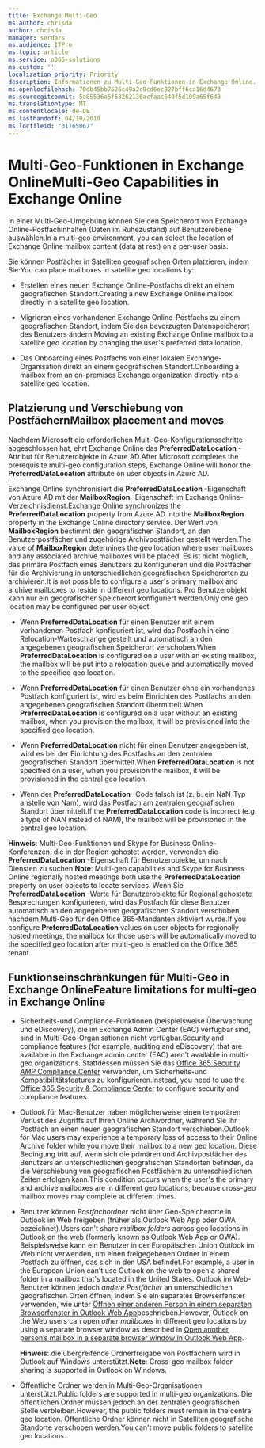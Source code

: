 ```yaml
---
title: Exchange Multi-Geo
ms.author: chrisda
author: chrisda
manager: serdars
ms.audience: ITPro
ms.topic: article
ms.service: o365-solutions
ms.custom: ''
localization_priority: Priority
description: Informationen zu Multi-Geo-Funktionen in Exchange Online.
ms.openlocfilehash: 70db45bb7626c49a2c9cd6ec827bff6ca16d4673
ms.sourcegitcommit: 5e85536a6f53262136acfaac640f5d109a65f643
ms.translationtype: MT
ms.contentlocale: de-DE
ms.lasthandoff: 04/10/2019
ms.locfileid: "31765067"
---
```

# <a name="multi-geo-capabilities-in-exchange-online"></a><span data-ttu-id="a126a-103">Multi-Geo-Funktionen in Exchange Online</span><span class="sxs-lookup"><span data-stu-id="a126a-103">Multi-Geo Capabilities in Exchange Online</span></span>

<span data-ttu-id="a126a-104">In einer Multi-Geo-Umgebung können Sie den Speicherort von Exchange Online-Postfachinhalten (Daten im Ruhezustand) auf Benutzerebene auswählen.</span><span class="sxs-lookup"><span data-stu-id="a126a-104">In a multi-geo environment, you can select the location of Exchange Online mailbox content (data at rest) on a per-user basis.</span></span>

<span data-ttu-id="a126a-105">Sie können Postfächer in Satelliten geografischen Orten platzieren, indem Sie:</span><span class="sxs-lookup"><span data-stu-id="a126a-105">You can place mailboxes in satellite geo locations by:</span></span>

- <span data-ttu-id="a126a-106">Erstellen eines neuen Exchange Online-Postfachs direkt an einem geografischen Standort.</span><span class="sxs-lookup"><span data-stu-id="a126a-106">Creating a new Exchange Online mailbox directly in a satellite geo location.</span></span>

- <span data-ttu-id="a126a-107">Migrieren eines vorhandenen Exchange Online-Postfachs zu einem geografischen Standort, indem Sie den bevorzugten Datenspeicherort des Benutzers ändern.</span><span class="sxs-lookup"><span data-stu-id="a126a-107">Moving an existing Exchange Online mailbox to a satellite geo location by changing the user's preferred data location.</span></span>

- <span data-ttu-id="a126a-108">Das Onboarding eines Postfachs von einer lokalen Exchange-Organisation direkt an einem geografischen Standort.</span><span class="sxs-lookup"><span data-stu-id="a126a-108">Onboarding a mailbox from an on-premises Exchange organization directly into a satellite geo location.</span></span>

## <a name="mailbox-placement-and-moves"></a><span data-ttu-id="a126a-109">Platzierung und Verschiebung von Postfächern</span><span class="sxs-lookup"><span data-stu-id="a126a-109">Mailbox placement and moves</span></span>

<span data-ttu-id="a126a-110">Nachdem Microsoft die erforderlichen Multi-Geo-Konfigurationsschritte abgeschlossen hat, ehrt Exchange Online das **PreferredDataLocation** -Attribut für Benutzerobjekte in Azure AD.</span><span class="sxs-lookup"><span data-stu-id="a126a-110">After Microsoft completes the prerequisite multi-geo configuration steps, Exchange Online will honor the **PreferredDataLocation** attribute on user objects in Azure AD.</span></span>

<span data-ttu-id="a126a-111">Exchange Online synchronisiert die **PreferredDataLocation** -Eigenschaft von Azure AD mit der **MailboxRegion** -Eigenschaft im Exchange Online-Verzeichnisdienst.</span><span class="sxs-lookup"><span data-stu-id="a126a-111">Exchange Online synchronizes the **PreferredDataLocation** property from Azure AD into the **MailboxRegion** property in the Exchange Online directory service.</span></span> <span data-ttu-id="a126a-112">Der Wert von **MailboxRegion** bestimmt den geografischen Standort, an den Benutzerpostfächer und zugehörige Archivpostfächer gestellt werden.</span><span class="sxs-lookup"><span data-stu-id="a126a-112">The value of **MailboxRegion** determines the geo location where user mailboxes and any associated archive mailboxes will be placed.</span></span> <span data-ttu-id="a126a-113">Es ist nicht möglich, das primäre Postfach eines Benutzers zu konfigurieren und die Postfächer für die Archivierung in unterschiedlichen geografischen Speicherorten zu archivieren.</span><span class="sxs-lookup"><span data-stu-id="a126a-113">It is not possible to configure a user's primary mailbox and archive mailboxes to reside in different geo locations.</span></span> <span data-ttu-id="a126a-114">Pro Benutzerobjekt kann nur ein geografischer Speicherort konfiguriert werden.</span><span class="sxs-lookup"><span data-stu-id="a126a-114">Only one geo location may be configured per user object.</span></span>

- <span data-ttu-id="a126a-115">Wenn **PreferredDataLocation** für einen Benutzer mit einem vorhandenen Postfach konfiguriert ist, wird das Postfach in eine Relocation-Warteschlange gestellt und automatisch an den angegebenen geografischen Speicherort verschoben.</span><span class="sxs-lookup"><span data-stu-id="a126a-115">When **PreferredDataLocation** is configured on a user with an existing mailbox, the mailbox will be put into a relocation queue and automatically moved to the specified geo location.</span></span>

- <span data-ttu-id="a126a-116">Wenn **PreferredDataLocation** für einen Benutzer ohne ein vorhandenes Postfach konfiguriert ist, wird es beim Einrichten des Postfachs an den angegebenen geografischen Standort übermittelt.</span><span class="sxs-lookup"><span data-stu-id="a126a-116">When **PreferredDataLocation** is configured on a user without an existing mailbox, when you provision the mailbox, it will be provisioned into the specified geo location.</span></span>

- <span data-ttu-id="a126a-117">Wenn **PreferredDataLocation** nicht für einen Benutzer angegeben ist, wird es bei der Einrichtung des Postfachs an den zentralen geografischen Standort übermittelt.</span><span class="sxs-lookup"><span data-stu-id="a126a-117">When **PreferredDataLocation** is not specified on a user, when you provision the mailbox, it will be provisioned in the central geo location.</span></span>

- <span data-ttu-id="a126a-118">Wenn der **PreferredDataLocation** -Code falsch ist (z. b. ein NaN-Typ anstelle von Nam), wird das Postfach am zentralen geografischen Standort übermittelt.</span><span class="sxs-lookup"><span data-stu-id="a126a-118">If the **PreferredDataLocation** code is incorrect (e.g. a type of NAN instead of NAM), the mailbox will be provisioned in the central geo location.</span></span>

<span data-ttu-id="a126a-119">**Hinweis**: Multi-Geo-Funktionen und Skype for Business Online-Konferenzen, die in der Region gehostet werden, verwenden die **PreferredDataLocation** -Eigenschaft für Benutzerobjekte, um nach Diensten zu suchen.</span><span class="sxs-lookup"><span data-stu-id="a126a-119">**Note**: Multi-geo capabilities and Skype for Business Online regionally hosted meetings both use the **PreferredDataLocation** property on user objects to locate services.</span></span> <span data-ttu-id="a126a-120">Wenn Sie **PreferredDataLocation** -Werte für Benutzerobjekte für Regional gehostete Besprechungen konfigurieren, wird das Postfach für diese Benutzer automatisch an den angegebenen geografischen Standort verschoben, nachdem Multi-Geo für den Office 365-Mandanten aktiviert wurde.</span><span class="sxs-lookup"><span data-stu-id="a126a-120">If you configure **PreferredDataLocation** values on user objects for regionally hosted meetings, the mailbox for those users will be automatically moved to the specified geo location after multi-geo is enabled on the Office 365 tenant.</span></span>

## <a name="feature-limitations-for-multi-geo-in-exchange-online"></a><span data-ttu-id="a126a-121">Funktionseinschränkungen für Multi-Geo in Exchange Online</span><span class="sxs-lookup"><span data-stu-id="a126a-121">Feature limitations for multi-geo in Exchange Online</span></span>

- <span data-ttu-id="a126a-122">Sicherheits-und Compliance-Funktionen (beispielsweise Überwachung und eDiscovery), die im Exchange Admin Center (EAC) verfügbar sind, sind in Multi-Geo-Organisationen nicht verfügbar.</span><span class="sxs-lookup"><span data-stu-id="a126a-122">Security and compliance features (for example, auditing and eDiscovery) that are available in the Exchange admin center (EAC) aren't available in multi-geo organizations.</span></span> <span data-ttu-id="a126a-123">Stattdessen müssen Sie das [Office 365 Security _AMP_ Compliance Center](https://support.office.com/article/7e696a40-b86b-4a20-afcc-559218b7b1b8) verwenden, um Sicherheits-und Kompatibilitätsfeatures zu konfigurieren.</span><span class="sxs-lookup"><span data-stu-id="a126a-123">Instead, you need to use the [Office 365 Security & Compliance Center](https://support.office.com/article/7e696a40-b86b-4a20-afcc-559218b7b1b8) to configure security and compliance features.</span></span>

- <span data-ttu-id="a126a-124">Outlook für Mac-Benutzer haben möglicherweise einen temporären Verlust des Zugriffs auf Ihren Online Archivordner, während Sie Ihr Postfach an einen neuen geografischen Standort verschieben.</span><span class="sxs-lookup"><span data-stu-id="a126a-124">Outlook for Mac users may experience a temporary loss of access to their Online Archive folder while you move their mailbox to a new geo location.</span></span> <span data-ttu-id="a126a-125">Diese Bedingung tritt auf, wenn sich die primären und Archivpostfächer des Benutzers an unterschiedlichen geografischen Standorten befinden, da die Verschiebung von geografischen Postfächern zu unterschiedlichen Zeiten erfolgen kann.</span><span class="sxs-lookup"><span data-stu-id="a126a-125">This condition occurs when the user's the primary and archive mailboxes are in different geo locations, because cross-geo mailbox moves may complete at different times.</span></span>

- <span data-ttu-id="a126a-126">Benutzer können *Postfachordner* nicht über Geo-Speicherorte in Outlook im Web freigeben (früher als Outlook Web App oder OWA bezeichnet).</span><span class="sxs-lookup"><span data-stu-id="a126a-126">Users can't share *mailbox folders* across geo locations in Outlook on the web (formerly known as Outlook Web App or OWA).</span></span> <span data-ttu-id="a126a-127">Beispielsweise kann ein Benutzer in der Europäischen Union Outlook im Web nicht verwenden, um einen freigegebenen Ordner in einem Postfach zu öffnen, das sich in den USA befindet.</span><span class="sxs-lookup"><span data-stu-id="a126a-127">For example, a user in the European Union can't use Outlook on the web to open a shared folder in a mailbox that's located in the United States.</span></span> <span data-ttu-id="a126a-128">Outlook im Web-Benutzer können jedoch *andere Postfächer* an unterschiedlichen geografischen Orten öffnen, indem Sie ein separates Browserfenster verwenden, wie unter [Öffnen einer anderen Person in einem separaten Browserfenster in Outlook Web App](https://support.office.com/article/A909AD30-E413-40B5-A487-0EA70B763081#__toc372210362)beschrieben.</span><span class="sxs-lookup"><span data-stu-id="a126a-128">However, Outlook on the Web users can open *other mailboxes* in different geo locations by using a separate browser window as described in [Open another person’s mailbox in a separate browser window in Outlook Web App](https://support.office.com/article/A909AD30-E413-40B5-A487-0EA70B763081#__toc372210362).</span></span>

  <span data-ttu-id="a126a-129">**Hinweis**: die übergreifende Ordnerfreigabe von Postfächern wird in Outlook auf Windows unterstützt.</span><span class="sxs-lookup"><span data-stu-id="a126a-129">**Note**: Cross-geo mailbox folder sharing is supported in Outlook on Windows.</span></span>

- <span data-ttu-id="a126a-130">Öffentliche Ordner werden in Multi-Geo-Organisationen unterstützt.</span><span class="sxs-lookup"><span data-stu-id="a126a-130">Public folders are supported in multi-geo organizations.</span></span> <span data-ttu-id="a126a-131">Die öffentlichen Ordner müssen jedoch an der zentralen geografischen Stelle verbleiben.</span><span class="sxs-lookup"><span data-stu-id="a126a-131">However, the public folders must remain in the central geo location.</span></span> <span data-ttu-id="a126a-132">Öffentliche Ordner können nicht in Satelliten geografische Standorte verschoben werden.</span><span class="sxs-lookup"><span data-stu-id="a126a-132">You can't move public folders to satellite geo locations.</span></span>
